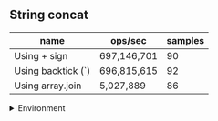 ## String concat

|name|ops/sec|samples|
|-|-|-|
|Using + sign|697,146,701|90|
|Using backtick (`)|696,815,615|92|
|Using array.join|5,027,889|86|


<details>
<summary>Environment</summary>

* __Machine:__ linux x64 | 2 vCPUs | 6.8GB Mem
* __Run:__ Wed Oct 25 2023 05:05:24 GMT+0000 (Coordinated Universal Time)
</details>

<!--
{"environment":{"platform":"linux","arch":"x64","cpus":2,"totalMemory":6.7597503662109375},"benchmarks":[{"name":"Using + sign","opsSec":697146701.3501972,"samples":8},{"name":"Using backtick (`)","opsSec":696815615.4607575,"samples":6},{"name":"Using array.join","opsSec":5027888.860720751,"samples":5}]}-->
